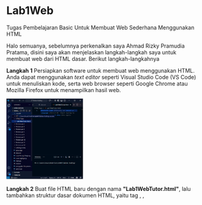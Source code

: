 # Lab1Web
Tugas Pembelajaran Basic Untuk Membuat Web Sederhana Menggunakan HTML

Halo semuanya, sebelumnya perkenalkan saya Ahmad Rizky Pramudia Pratama,  disini saya akan menjelaskan langkah-langkah saya untuk membuat web dari HTML dasar. Berikut langkah-langkahnya


**Langkah 1** 
Persiapkan software untuk membuat web menggunakan HTML. Anda dapat menggunakan *text editor* seperti Visual Studio Code (VS Code) untuk menuliskan kode, serta web browser seperti Google Chrome atau Mozilla Firefox untuk menampilkan hasil web.

<img src="Langkah 1.png" alt="Logo Project" width="200">

**Langkah 2**
Buat file HTML baru dengan nama **"Lab1WebTutor.html"**, lalu tambahkan struktur dasar dokumen HTML, yaitu tag <html>, <head>, <title>, dan <body> sebagai kerangka utama.

**Langkah 3** 
Setelah file selesai dibuat, buka file tersebut menggunakan web browser pilihan Anda untuk menguji hasil kode HTML. Misalnya, Anda bisa menggunakan Google Chrome untuk melihat tampilan halaman web.

**Langkah 4** 
Isi bagian paragraf pada halaman HTML dengan teks sesuai kebutuhan menggunakan tag <p>. Setelah itu, simpan file dan lihat perubahannya di web. Pada paragraf, Anda juga bisa menambahkan atribut seperti align untuk mengatur perataan teks, serta tag pemformatan seperti <b> untuk bold, <strong> untuk penekanan, <i> untuk italic, <mark> untuk menandai teks, dan <u> untuk underline.

**Langkah 5** 

Tambahkan judul pada paragraf pertama dan kedua menggunakan tag heading, misalnya <h1> untuk judul utama dan <h2> untuk subjudul. Simpan kembali file, lalu cek hasilnya di browser. Anda juga dapat menambahkan atribut pemformatan pada paragraf seperti yang dijelaskan pada langkah 4.

**Langkah 6** 
Sisipkan gambar ke dalam halaman HTML menggunakan tag <img>. Pastikan file gambar disimpan di dalam folder yang sama dengan file HTML, atau gunakan URL dari web eksternal. Tambahkan juga judul gambar menggunakan tag <h3>. Setelah itu, simpan file dan lihat hasilnya pada browser.

**Langkah 7**
Tambahkan hyperlink menggunakan tag <a>. Hyperlink ini dapat digunakan untuk berpindah ke halaman lain atau menuju ke sebuah alamat website eksternal.

**Langkah 8** 
Buat satu file baru sesuai dengan hyperlink tersebut. Misalnya, file kedua dinamakan **"lab2_halamantutor.html"**. Isi dokumen tersebut dengan struktur HTML dasar dan konten sesuai keinginan. Anda bisa mengulang langkah-langkah sebelumnya atau cukup *copy-paste* dari file HTML pertama, lalu menyesuaikannya sesuai kebutuhan.

Dengan mengikuti langkah-langkah di atas, Anda telah berhasil membuat sebuah halaman web sederhana menggunakan HTML. Mulai dari menuliskan struktur dasar, menambahkan paragraf dengan berbagai atribut, menyisipkan judul, gambar, hingga membuat hyperlink ke halaman lain. Dari latihan ini, Anda dapat memahami dasar-dasar pembuatan web menggunakan HTML yang nantinya bisa jadi tahap awal memahami dasar dari HTML.
